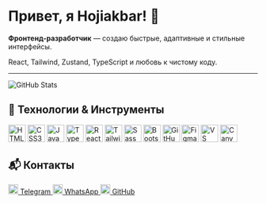 <h1>Привет, я Hojiakbar! 👋</h1>

<p><b>Фронтенд-разработчик</b> — создаю быстрые, адаптивные и стильные интерфейсы.</p>
<p>React, Tailwind, Zustand, TypeScript и любовь к чистому коду.</p>

---

<p>
  <img src="https://github-readme-stats.vercel.app/api?username=HojiakbarMirzakarimov&show_icons=true&theme=radical" alt="GitHub Stats" />
</p>

## 🚀 Технологии & Инструменты

<p align="left">
  <img src="https://cdn.jsdelivr.net/gh/devicons/devicon/icons/html5/html5-original.svg" width="35" title="HTML5" />
  <img src="https://cdn.jsdelivr.net/gh/devicons/devicon/icons/css3/css3-original.svg" width="35" title="CSS3" />
  <img src="https://cdn.jsdelivr.net/gh/devicons/devicon/icons/javascript/javascript-original.svg" width="35" title="JavaScript" />
  <img src="https://cdn.jsdelivr.net/gh/devicons/devicon/icons/typescript/typescript-original.svg" width="35" title="TypeScript" />
  <img src="https://cdn.jsdelivr.net/gh/devicons/devicon/icons/react/react-original.svg" width="35" title="React" />
  <img src="https://cdn.simpleicons.org/tailwindcss/06B6D4" width="35" title="Tailwind CSS" />
  <img src="https://cdn.jsdelivr.net/gh/devicons/devicon/icons/sass/sass-original.svg" width="35" title="Sass" />
  <img src="https://cdn.jsdelivr.net/gh/devicons/devicon/icons/bootstrap/bootstrap-plain.svg" width="35" title="Bootstrap" />
  <img src="https://cdn.jsdelivr.net/gh/devicons/devicon/icons/github/github-original.svg" width="35" title="GitHub" />
  <img src="https://cdn.jsdelivr.net/gh/devicons/devicon/icons/figma/figma-original.svg" width="35" title="Figma" />
  <img src="https://cdn.jsdelivr.net/gh/devicons/devicon/icons/vscode/vscode-original.svg" width="35" title="VS Code" />
  <img src="https://img.icons8.com/color/48/000000/canva.png" width="35" title="Canva" />
</p>

## 📬 Контакты

<p class="flex justify-center items-center gap-6">
  <a href="https://t.me/08hoji00" class="no-underline inline-block text-white bg-[#0088cc] px-6 py-3 rounded-full font-semibold text-lg transition-transform transform hover:scale-105">
    <img src="https://img.icons8.com/ios-filled/50/ffffff/telegram-app.png" width="20" class="inline-block mr-3" />
    Telegram
  </a> 
  <a href="https://wa.me/996555251506" class="no-underline inline-block text-white bg-[#25d366] px-6 py-3 rounded-full font-semibold text-lg transition-transform transform hover:scale-105">
    <img src="https://img.icons8.com/ios-filled/50/ffffff/whatsapp.png" width="20" class="inline-block mr-3" />
    WhatsApp
  </a> 
  <a href="https://github.com/HojiakbarMirzakarimov" class="no-underline inline-block text-white bg-[#333] px-6 py-3 rounded-full font-semibold text-lg transition-transform transform hover:scale-105">
    <img src="https://img.icons8.com/ios-filled/50/ffffff/github.png" width="20" class="inline-block mr-3" />
    GitHub
  </a>
</p>
